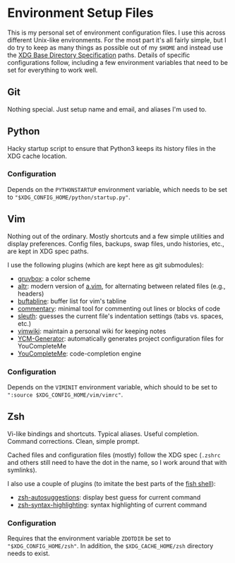 Environment Setup Files
=======================

This is my personal set of environment configuration files. I use this across
different Unix-like environments. For the most part it's all fairly simple, but
I do try to keep as many things as possible out of my `$HOME` and instead use
the [XDG Base Directory Specification] paths. Details of specific configurations
follow, including a few environment variables that need to be set for everything
to work well.

[XDG Base Directory Specification]: https://specifications.freedesktop.org/basedir-spec/basedir-spec-latest.html

## Git

Nothing special. Just setup name and email, and aliases I'm used to.

## Python

Hacky startup script to ensure that Python3 keeps its history files in the XDG
cache location.

### Configuration

Depends on the `PYTHONSTARTUP` environment variable, which needs to be set to
`"$XDG_CONFIG_HOME/python/startup.py"`.

## Vim

Nothing out of the ordinary. Mostly shortcuts and a few simple utilities and
display preferences. Config files, backups, swap files, undo histories, etc.,
are kept in XDG spec paths.

I use the following plugins (which are kept here as git submodules):

- [gruvbox]: a color scheme
- [altr]: modern version of [a.vim], for alternating between related files
  (e.g., headers)
- [buftabline]: buffer list for vim's tabline
- [commentary]: minimal tool for commenting out lines or blocks of code
- [sleuth]: guesses the current file's indentation settings (tabs vs. spaces,
  etc.)
- [vimwiki]: maintain a personal wiki for keeping notes
- [YCM-Generator]: automatically generates project configuration files for
  YouCompleteMe
- [YouCompleteMe]: code-completion engine

[gruvbox]: https://github.com/morhetz/gruvbox
[altr]: https://github.com/kana/vim-altr
[buftabline]: https://github.com/ap/vim-buftabline
[commentary]: https://github.com/tpope/vim-commentary
[sleuth]: https://github.com/tpope/vim-sleuth
[vimwiki]: https://github.com/vimwiki/vimwiki
[YCM-Generator]: https://github.com/rdnetto/YCM-Generator
[YouCompleteMe]: https://github.com/Valloric/YouCompleteMe
[a.vim]: https://www.vim.org/scripts/script.php?script_id=31

### Configuration

Depends on the `VIMINIT` environment variable, which should to be set to
`":source $XDG_CONFIG_HOME/vim/vimrc"`.

## Zsh

Vi-like bindings and shortcuts. Typical aliases. Useful completion. Command
corrections. Clean, simple prompt.

Cached files and configuration files (mostly) follow the XDG spec (`.zshrc` and
others still need to have the dot in the name, so I work around that with
symlinks).

I also use a couple of plugins (to imitate the best parts of the [fish shell]):

- [zsh-autosuggestions]: display best guess for current command
- [zsh-syntax-highlighting]: syntax highlighting of current command

[zsh-autosuggestions]: https://github.com/zsh-users/zsh-autosuggestions
[zsh-syntax-highlighting]: https://github.com/zsh-users/zsh-syntax-highlighting
[fish shell]: https://fishshell.com

### Configuration

Requires that the environment variable `ZDOTDIR` be set to
`"$XDG_CONFIG_HOME/zsh"`. In addition, the `$XDG_CACHE_HOME/zsh` directory needs
to exist.

